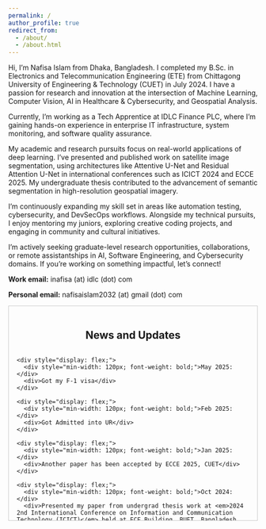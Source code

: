 ```yaml
---
permalink: /
author_profile: true
redirect_from: 
  - /about/
  - /about.html
---
```


Hi, I’m Nafisa Islam from Dhaka, Bangladesh. I completed my B.Sc. in Electronics and Telecommunication Engineering (ETE) from Chittagong University of Engineering & Technology (CUET) in July 2024. I have a  passion for research and innovation at the intersection of Machine Learning, Computer Vision, AI in Healthcare & Cybersecurity, and Geospatial Analysis.

Currently, I’m working as a Tech Apprentice at IDLC Finance PLC, where I’m gaining hands-on experience in enterprise IT infrastructure, system monitoring, and software quality assurance.

My academic and research pursuits focus on real-world applications of deep learning. I’ve presented and published work on satellite image segmentation, using architectures like Attentive U-Net and Residual Attention U-Net in international conferences such as ICICT 2024 and ECCE 2025. My undergraduate thesis contributed to the advancement of semantic segmentation in high-resolution geospatial imagery.

I’m continuously expanding my skill set in areas like automation testing, cybersecurity, and DevSecOps workflows. Alongside my technical pursuits, I enjoy mentoring my juniors, exploring creative coding projects, and engaging in community and cultural initiatives. 

I’m actively seeking graduate-level research opportunities, collaborations, or remote assistantships in AI, Software Engineering, and Cybersecurity domains. If you’re working on something impactful, let’s connect!

**Work email:** inafisa (at) idlc (dot) com

**Personal email:** nafisaislam2032 (at) gmail (dot) com

<section id="news-updates" style="max-height: 400px; overflow-y: scroll; padding: 1rem; border: 1px solid #ccc;">
  <h2 style="text-align: center;">News and Updates</h2>
  <div style="display: flex; flex-direction: column; gap: 1rem;">

    <div style="display: flex;">
      <div style="min-width: 120px; font-weight: bold;">May 2025:</div>
      <div>Got my F-1 visa</div>
    </div>

    <div style="display: flex;">
      <div style="min-width: 120px; font-weight: bold;">Feb 2025:</div>
      <div>Got Admitted into UR</div>
    </div>

    <div style="display: flex;">
      <div style="min-width: 120px; font-weight: bold;">Jan 2025:</div>
      <div>Another paper has been accepted by ECCE 2025, CUET</div>
    </div>

    <div style="display: flex;">
      <div style="min-width: 120px; font-weight: bold;">Oct 2024:</div>
      <div>Presented my paper from undergrad thesis work at <em>2024 2nd International Conference on Information and Communication Technology (ICICT)</em> held at ECE Building, BUET, Bangladesh.</div>
    </div>

    <div style="display: flex;">
      <div style="min-width: 120px; font-weight: bold;">Sept 2024:</div>
      <div>Landed my first full-time job offer! I joined as a lecturer at SUB CSE. Looking forward to this new journey in academia!</div>
    </div>

    <div style="display: flex;">
      <div style="min-width: 120px; font-weight: bold;">June 2024:</div>
      <div>Defended my undergrad thesis!</div>
    </div>

    <div style="display: flex;">
      <div style="min-width: 120px; font-weight: bold;">Feb 2024:</div>
      <div>Organized CUET IUPC 2024 at IT Business Incubator, CUET</div>
    </div>

  </div>
</section>



